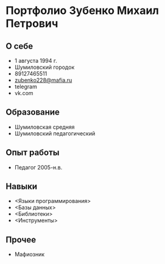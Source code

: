 # Портфолио Зубенко Михаил Петрович
## О себе
* 1 августа 1994 г.
* Шумиловский городок 
* 89127465511
* zubenko228@mafia.ru
* telegram
* vk.com
## Образование
* Шумиловская средняя
* Шумиловский педагогический
## Опыт работы
* Педагог 2005-н.в.
## Навыки
* <Языки программирования>
* <Базы данных>
* <Библиотеки>
* <Инструменты>
## Прочее
* Мафиозник
